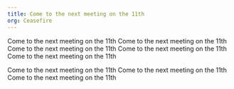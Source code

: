```yaml
---
title: Come to the next meeting on the 11th
org: Ceasefire
---
```


Come to the next meeting on the 11th
Come to the next meeting on the 11th
Come to the next meeting on the 11th
Come to the next meeting on the 11th
Come to the next meeting on the 11th

Come to the next meeting on the 11th
Come to the next meeting on the 11th
Come to the next meeting on the 11th

